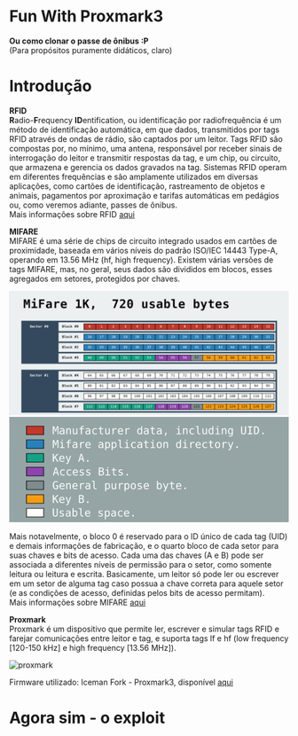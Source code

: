 # Fun With Proxmark3
**Ou como clonar o passe de ônibus :P**<br>
(Para propósitos puramente didáticos, claro)

# Introdução
**RFID**<br>
**R**adio-**F**requency **ID**entification, ou identificação por radiofrequência é um método de identificação automática, em que dados, transmitidos por tags RFID através de ondas de rádio, são captados por um leitor. Tags RFID são compostas por, no mínimo, uma antena, responsável por receber sinais de interrogação do leitor e transmitir respostas da tag, e um chip, ou circuito, que armazena e gerencia os dados gravados na tag. Sistemas RFID operam em diferentes frequências e são amplamente utilizados em diversas aplicações, como cartões de identificação, rastreamento de objetos e animais, pagamentos por aproximação e tarifas automáticas em pedágios ou, como veremos adiante, passes de ônibus.<br>
Mais informações sobre RFID [aqui](https://en.wikipedia.org/wiki/Radio-frequency_identification)

**MIFARE**<br>
MIFARE é uma série de chips de circuito integrado usados em cartões de proximidade, baseada em vários níveis do padrão ISO/IEC 14443 Type-A, operando em 13.56 MHz (hf, high frequency). Existem várias versões de tags MIFARE, mas, no geral, seus dados são divididos em blocos, esses agregados em setores, protegidos por chaves.

![mifare1k](./images/MiFare1k.png)<br>
![mifare1klegend](./images/mifare1k_legend.png)

Mais notavelmente, o bloco 0 é reservado para o ID único de cada tag (UID) e demais informações de fabricação, e o quarto bloco de cada setor para suas chaves e bits de acesso. Cada uma das chaves (A e B) pode ser associada a diferentes níveis de permissão para o setor, como somente leitura ou leitura e escrita. Basicamente, um leitor só pode ler ou escrever em um setor de alguma tag caso possua a chave correta para aquele setor (e as condições de acesso, definidas pelos bits de acesso permitam).<br>
Mais informações sobre MIFARE [aqui](https://en.wikipedia.org/wiki/MIFARE)

**Proxmark**<br>
Proxmark é um dispositivo que permite ler, escrever e simular tags RFID e farejar comunicações entre leitor e tag, e suporta tags lf e hf (low frequency [120-150 kHz] e high frequency [13.56 MHz]).

![proxmark](https://github.com/gabriel-nadalin/fun-with-proxmark3/assets/131068505/b2759fde-1d1c-4f6c-b9de-6e5553795201)

Firmware utilizado: Iceman Fork - Proxmark3, disponível [aqui](https://github.com/RfidResearchGroup/proxmark3)

# Agora sim - o exploit
